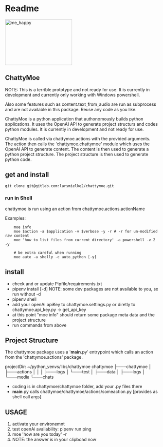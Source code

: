 # Readme

<img src="https://drive.google.com/uc?id=1C8LBRduuHTgN8tWDqna_eH5lvqhTUQR4" alt="me_happy" class="plain" height="150px" width="220px">

## ChattyMoe
NOTE: This is a terrible prototype and not ready for use. It is currently in development
    and currently only working with Windows powershell.

Also some features such as content.text_from_audio are run as subprocess and are not
available in this package. Reuse any code as you like.



ChattyMoe is a python application that authonomously builds python applications. It uses the OpenAI API to generate project structurs and codes python modules. It is currently in development and not ready for use.

ChattyMoe is called via chattymoe.actions with the provided arguments. The action then calls the 'chattymoe.chattymoe' module which uses the OpenAI API to generate content. The content is then used to generate a python project structure. The project structure is then used to generate python code.

## get and install
```
git clone git@gitlab.com:larsmielke2/chattymoe.git
```

### run in Shell
chattymoe is run using an action from chattymoe.actions.actionName

Examples:
```
    moe info
    moe $action -a $application -v $verbose -y -r # -r for un-modified raw content
    moe 'how to list files from current directory' -a powershell -v 2 -y

    # be extra careful when running
    moe auto -a shelly -c auto_python [-y]
```

## install
- check and or update Pipfile/requirements.txt
- pipenv install [-d] NOTE: some dev packages are not available to you, so run without -d
- pipenv shell
- add your openAi apiKey to chattymoe.settings.py or diretly to chattymoe.api_key.py -> get_api_key
- at this point "moe info" should return some package meta data and the project structure
- run commands from above


## Project Structure
The chattymoe package uses a '__main__.py' entrypoint which calls an action from the 'chattymoe.actions' package.

projectDir: ~/python_venvs/libs/chattymoe
chattymoe
├───chattymoe
│   ├───actions
│   │
│   ├───logs
│   └───test
│       ├───data
│       ├───logs
│
└───media
    └───chats

- coding is in chattymoe/chattymoe folder, add your .py files there
- __main__.py calls chattymoe/chattymoe/actions/someaction.py [provides as shell call args]

## USAGE
1. activate your environemnt
2. test openAi availability: pipenv run ping
3. moe 'how are you today' -r
4. NOTE: the answer is in your clipboad now
